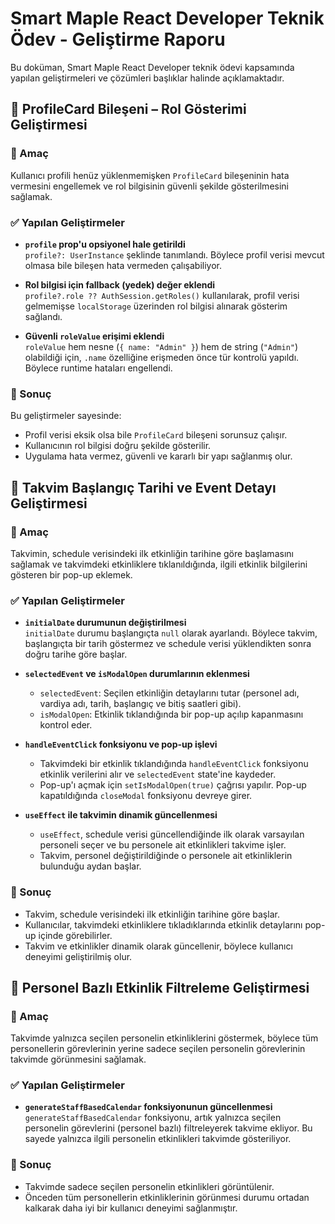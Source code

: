 # Smart Maple React Developer Teknik Ödev - Geliştirme Raporu

Bu doküman, Smart Maple React Developer teknik ödevi kapsamında yapılan geliştirmeleri ve çözümleri başlıklar halinde açıklamaktadır.

## 🔧 ProfileCard Bileşeni – Rol Gösterimi Geliştirmesi

### 🎯 Amaç

Kullanıcı profili henüz yüklenmemişken `ProfileCard` bileşeninin hata vermesini engellemek ve rol bilgisinin güvenli şekilde gösterilmesini sağlamak.

### ✅ Yapılan Geliştirmeler

- **`profile` prop'u opsiyonel hale getirildi**  
  `profile?: UserInstance` şeklinde tanımlandı. Böylece profil verisi mevcut olmasa bile bileşen hata vermeden çalışabiliyor.

- **Rol bilgisi için fallback (yedek) değer eklendi**  
  `profile?.role ?? AuthSession.getRoles()` kullanılarak, profil verisi gelmemişse `localStorage` üzerinden rol bilgisi alınarak gösterim sağlandı.

- **Güvenli `roleValue` erişimi eklendi**  
  `roleValue` hem nesne (`{ name: "Admin" }`) hem de string (`"Admin"`) olabildiği için, `.name` özelliğine erişmeden önce tür kontrolü yapıldı. Böylece runtime hataları engellendi.

### 🧩 Sonuç

Bu geliştirmeler sayesinde:

- Profil verisi eksik olsa bile `ProfileCard` bileşeni sorunsuz çalışır.
- Kullanıcının rol bilgisi doğru şekilde gösterilir.
- Uygulama hata vermez, güvenli ve kararlı bir yapı sağlanmış olur.



## 📅 Takvim Başlangıç Tarihi ve Event Detayı Geliştirmesi

### 🎯 Amaç

Takvimin, schedule verisindeki ilk etkinliğin tarihine göre başlamasını sağlamak ve takvimdeki etkinliklere tıklanıldığında, ilgili etkinlik bilgilerini gösteren bir pop-up eklemek.

### ✅ Yapılan Geliştirmeler

- **`initialDate` durumunun değiştirilmesi**  
  `initialDate` durumu başlangıçta `null` olarak ayarlandı. Böylece takvim, başlangıçta bir tarih göstermez ve schedule verisi yüklendikten sonra doğru tarihe göre başlar.

- **`selectedEvent` ve `isModalOpen` durumlarının eklenmesi**  
  - `selectedEvent`: Seçilen etkinliğin detaylarını tutar (personel adı, vardiya adı, tarih, başlangıç ve bitiş saatleri gibi).
  - `isModalOpen`: Etkinlik tıklandığında bir pop-up açılıp kapanmasını kontrol eder.

- **`handleEventClick` fonksiyonu ve pop-up işlevi**  
  - Takvimdeki bir etkinlik tıklandığında `handleEventClick` fonksiyonu etkinlik verilerini alır ve `selectedEvent` state'ine kaydeder.
  - Pop-up'ı açmak için `setIsModalOpen(true)` çağrısı yapılır. Pop-up kapatıldığında `closeModal` fonksiyonu devreye girer.

- **`useEffect` ile takvimin dinamik güncellenmesi**  
  - `useEffect`, schedule verisi güncellendiğinde ilk olarak varsayılan personeli seçer ve bu personele ait etkinlikleri takvime işler.
  - Takvim, personel değiştirildiğinde o personele ait etkinliklerin bulunduğu aydan başlar.

### 🧩 Sonuç

- Takvim, schedule verisindeki ilk etkinliğin tarihine göre başlar.
- Kullanıcılar, takvimdeki etkinliklere tıkladıklarında etkinlik detaylarını pop-up içinde görebilirler.
- Takvim ve etkinlikler dinamik olarak güncellenir, böylece kullanıcı deneyimi geliştirilmiş olur.



## 👥 Personel Bazlı Etkinlik Filtreleme Geliştirmesi

### 🎯 Amaç

Takvimde yalnızca seçilen personelin etkinliklerini göstermek, böylece tüm personellerin görevlerinin yerine sadece seçilen personelin görevlerinin takvimde görünmesini sağlamak.

### ✅ Yapılan Geliştirmeler

- **`generateStaffBasedCalendar` fonksiyonunun güncellenmesi**  
  `generateStaffBasedCalendar` fonksiyonu, artık yalnızca seçilen personelin görevlerini (personel bazlı) filtreleyerek takvime ekliyor. Bu sayede yalnızca ilgili personelin etkinlikleri takvimde gösteriliyor.

### 🧩 Sonuç

- Takvimde sadece seçilen personelin etkinlikleri görüntülenir.
- Önceden tüm personellerin etkinliklerinin görünmesi durumu ortadan kalkarak daha iyi bir kullanıcı deneyimi sağlanmıştır.
